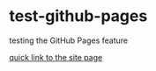 # test-github-pages
testing the GitHub Pages feature

[quick link to the site page](https://rodriguezrrp.github.io/test-github-pages/)
